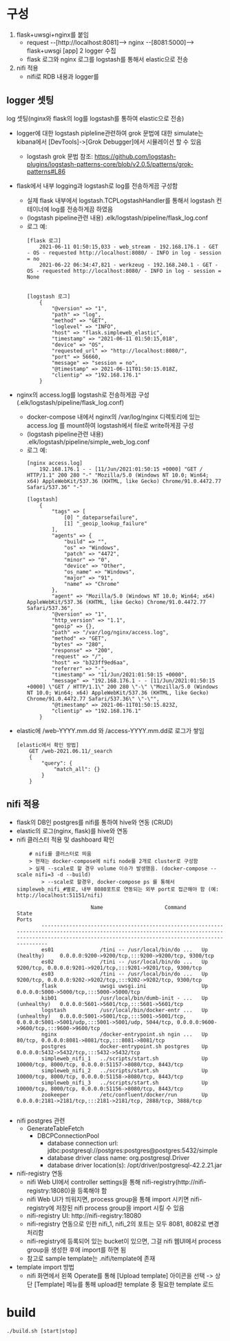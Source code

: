# 구성
1. flask+uwsgi+nginx를 붙임
    - request --[http://localhost:8081]--> nginx --[8081:5000]--> flask+uwsgi [app]
2 logger 수집
    - flask 로그와 nginx 로그를 logstash를 통해서 elastic으로 전송
3. nifi 적용
    - nifi로 RDB 내용과 logger를 


## logger 셋팅
log 셋팅(nginx와 flask의 log를 logstash를 통하여 elastic으로 전송)
- logger에 대한 logstash pipleline관련하여 grok 문법에 대한 simulate는 kibana에서 [DevTools]->[Grok Debugger]에서 시뮬레이션 할 수 있음
    - logstash grok 문법 참조: https://github.com/logstash-plugins/logstash-patterns-core/blob/v2.0.5/patterns/grok-patterns#L86
- flask에서 내부 logging과 logstash로 log를 전송하게끔 구성함 
    - 실제 flask 내부에서 logstash.TCPLogstashHandler를 통해서 logstash 컨테이너에 log를 전송하게끔 하였음
    - (logstash pipeline관련 내용) .elk/logstash/pipeline/flask_log.conf
    - 로그 예:
        ```
        [flask 로그]
            2021-06-11 01:50:15,033 - web_stream - 192.168.176.1 - GET - OS - requested http://localhost:8080/ - INFO in log - session = no
            2021-06-22 06:34:47,821 - werkzeug - 192.168.240.1 - GET - OS - requested http://localhost:8080/ - INFO in log - session = None


        [logstash 로그]
            {
                "@version" => "1",
                "path" => "log",
                "method" => "GET",
                "loglevel" => "INFO",
                "host" => "flask.simpleweb_elastic",
                "timestamp" => "2021-06-11 01:50:15,018",
                "device" => "OS",
                "requested_url" => "http://localhost:8080/",
                "port" => 56660,
                "message" => "session = no",
                "@timestamp" => 2021-06-11T01:50:15.018Z,
                "clientip" => "192.168.176.1"
            }
        ```
- nginx의 access.log를 logstash로 전송하게끔 구성 (.elk/logstash/pipeline/flask_log.conf)
    - docker-compose 내에서 nginx의 /var/log/nginx 디렉토리에 있는 access.log 를 mount하여 logstash에서 file로 write하게끔 구성 
    - (logstash pipeline관련 내용) .elk/logstash/pipeline/simple_web_log.conf
    - 로그 예:
        ```
        [nginx access.log]
            192.168.176.1 - - [11/Jun/2021:01:50:15 +0000] "GET / HTTP/1.1" 200 280 "-" "Mozilla/5.0 (Windows NT 10.0; Win64; x64) AppleWebKit/537.36 (KHTML, like Gecko) Chrome/91.0.4472.77 Safari/537.36" "-"

        [logstash]
            {
                "tags" => [
                    [0] "_dateparsefailure",
                    [1] "_geoip_lookup_failure"
                ],
                "agents" => {
                    "build" => "",
                    "os" => "Windows",
                    "patch" => "4472",
                    "minor" => "0",
                    "device" => "Other",
                    "os_name" => "Windows",
                    "major" => "91",
                    "name" => "Chrome"
                },
                "agent" => "Mozilla/5.0 (Windows NT 10.0; Win64; x64) AppleWebKit/537.36 (KHTML, like Gecko) Chrome/91.0.4472.77 Safari/537.36",
                "@version" => "1",
                "http_version" => "1.1",
                "geoip" => {},
                "path" => "/var/log/nginx/access.log",
                "method" => "GET",
                "bytes" => "280",
                "response" => "200",
                "request" => "/",
                "host" => "b323ff9ed6aa",
                "referrer" => "-",
                "timestamp" => "11/Jun/2021:01:50:15 +0000",
                "message" => "192.168.176.1 - - [11/Jun/2021:01:50:15 +0000] \"GET / HTTP/1.1\" 200 280 \"-\" \"Mozilla/5.0 (Windows NT 10.0; Win64; x64) AppleWebKit/537.36 (KHTML, like Gecko) Chrome/91.0.4472.77 Safari/537.36\" \"-\"",
                "@timestamp" => 2021-06-11T01:50:15.823Z,
                "clientip" => "192.168.176.1"
            }

        ```



- elastic에 /web-YYYY.mm.dd 와 /access-YYYY.mm.dd로 로그가 쌓임
    ```
    [elastic에서 확인 방법]
        GET /web-2021.06.11/_search
        {
            "query": {
                "match_all": {}
            }
        }
    ```



## nifi 적용
- flask의 DB인 postgres를 nifi를 통하여 hive와 연동 (CRUD)
- elastic의 로그(nginx, flask)를 hive와 연동
- nifi 클러스터 적용 및 dashboard 확인
    ```
        # nifi를 클러스터로 띄움
        > 현재는 docker-compose에 nifi node를 2개로 cluster로 구성함
        > 실제 --scale로 할 경우 volume 이슈가 발생했음. (docker-compose --scale nifi=3 -d --build)
            > --scale로 할경우, docker-compose ps 를 통해서 simpleweb_nifi_#별로, 내부 8080포트로 연동되는 외부 port로 접근해야 함 (예: http://localhost:51151/nifi)

                            Name                    Command                   State                                                                        Ports
            -----------------------------------------------------------------------------------------------------------------------------------------------------------------------------------------------------------
            es01               /tini -- /usr/local/bin/do ...   Up (healthy)     0.0.0.0:9200->9200/tcp,:::9200->9200/tcp, 9300/tcp
            es02               /tini -- /usr/local/bin/do ...   Up               9200/tcp, 0.0.0.0:9201->9201/tcp,:::9201->9201/tcp, 9300/tcp
            es03               /tini -- /usr/local/bin/do ...   Up               9200/tcp, 0.0.0.0:9202->9202/tcp,:::9202->9202/tcp, 9300/tcp
            flask              uwsgi uwsgi.ini                  Up               0.0.0.0:5000->5000/tcp,:::5000->5000/tcp
            kib01              /usr/local/bin/dumb-init - ...   Up (unhealthy)   0.0.0.0:5601->5601/tcp,:::5601->5601/tcp
            logstash           /usr/local/bin/docker-entr ...   Up (unhealthy)   0.0.0.0:5001->5001/tcp,:::5001->5001/tcp, 0.0.0.0:5001->5001/udp,:::5001->5001/udp, 5044/tcp, 0.0.0.0:9600->9600/tcp,:::9600->9600/tcp
            nginx              /docker-entrypoint.sh ngin ...   Up               80/tcp, 0.0.0.0:8081->8081/tcp,:::8081->8081/tcp
            postgres           docker-entrypoint.sh postgres    Up               0.0.0.0:5432->5432/tcp,:::5432->5432/tcp
            simpleweb_nifi_1   ../scripts/start.sh              Up               10000/tcp, 8000/tcp, 0.0.0.0:51157->8080/tcp, 8443/tcp
            simpleweb_nifi_2   ../scripts/start.sh              Up               10000/tcp, 8000/tcp, 0.0.0.0:51158->8080/tcp, 8443/tcp
            simpleweb_nifi_3   ../scripts/start.sh              Up               10000/tcp, 8000/tcp, 0.0.0.0:51156->8080/tcp, 8443/tcp
            zookeeper          /etc/confluent/docker/run        Up               0.0.0.0:2181->2181/tcp,:::2181->2181/tcp, 2888/tcp, 3888/tcp


    ```
- nifi postgres 관련
    - GenerateTableFetch
        - DBCPConnectionPool
            - database connection url: jdbc:postgresql://postgres:postgres@postgres:5432/simple
            - database driver class name: org.postgresql.Driver
            - database driver location(s): /opt/driver/postgresql-42.2.21.jar
- nifi-registry 연동
    - nifi Web UI에서 controller settings을 통해 nifi-registry(http://nifi-registry:18080)을 등록해야 함
    - nifi Web UI가 띄워지면, process group을 통해 import 시키면 nifi-registry에 저장된 nifi process group을 import 시킬 수 있음
    - nifi-registry UI: http://nifi-registry:18080
    - nifi-registry 연동으로 인한 nifi_1, nifi_2의 포트는 모두 8081, 8082로 변경 처리함
    - nifi-registry에 등록되어 있는 bucket이 있으면, 그걸 nifi 웹UI에서 process group을 생성한 후에 import를 하면 됨 
    - 참고로 sample template는 .nifi/template에 존재
- template import 방법
    - nifi 화면에서 왼쪽 Operate를 통해 [Upload template] 아이콘을 선택 -> 상단 [Template] 메뉴를 통해 upload한 template 중 필요한 template 로드

# build
```
./build.sh [start|stop]
```
